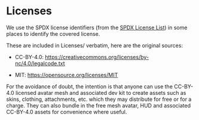 # Licenses

We use the SPDX license identifiers (from the
[SPDX License List](https://spdx.dev/licenses)) in some places to
identify the covered license.

These are included in Licenses/ verbatim, here are the original sources:

* CC-BY-4.0: https://creativecommons.org/licenses/by-nc/4.0/legalcode.txt

* MIT: https://opensource.org/licenses/MIT

For the avoidance of doubt, the intention is that anyone can use the
CC-BY-4.0 licensed avatar mesh and associated dev kit to create
assets such as skins, clothing, attachments, etc. which they may distribute
for free or for a charge. They can also bundle in the free mesh avatar,
HUD and associated CC-BY-4.0 assets for convenience where useful.
